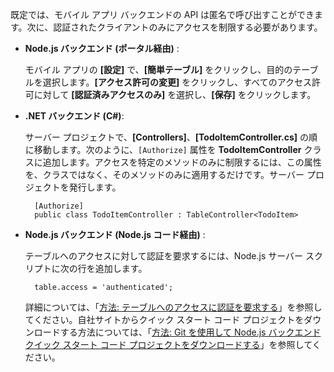 
既定では、モバイル アプリ バックエンドの API は匿名で呼び出すことができます。次に、認証されたクライアントのみにアクセスを制限する必要があります。

* **Node.js バックエンド (ポータル経由)** :  
  
    モバイル アプリの **[設定]** で、**[簡単テーブル]** をクリックし、目的のテーブルを選択します。**[アクセス許可の変更]** をクリックし、すべてのアクセス許可に対して **[認証済みアクセスのみ]** を選択し、**[保存]** をクリックします。
* **.NET バックエンド (C#)**:
  
    サーバー プロジェクトで、**[Controllers]**、**[TodoItemController.cs]** の順に移動します。次のように、`[Authorize]` 属性を **TodoItemController** クラスに追加します。アクセスを特定のメソッドのみに制限するには、この属性を、クラスではなく、そのメソッドのみに適用するだけです。サーバー プロジェクトを発行します。

        [Authorize]
        public class TodoItemController : TableController<TodoItem>

* **Node.js バックエンド (Node.js コード経由)** :
  
    テーブルへのアクセスに対して認証を要求するには、Node.js サーバー スクリプトに次の行を追加します。

        table.access = 'authenticated';

    詳細については、「[方法: テーブルへのアクセスに認証を要求する](../articles/app-service-mobile/app-service-mobile-node-backend-how-to-use-server-sdk.md#howto-tables-auth)」を参照してください。自社サイトからクイック スタート コード プロジェクトをダウンロードする方法については、「[方法: Git を使用して Node.js バックエンド クイック スタート コード プロジェクトをダウンロードする](../articles/app-service-mobile/app-service-mobile-node-backend-how-to-use-server-sdk.md#download-quickstart)」を参照してください。

<!---HONumber=AcomDC_1210_2015-->